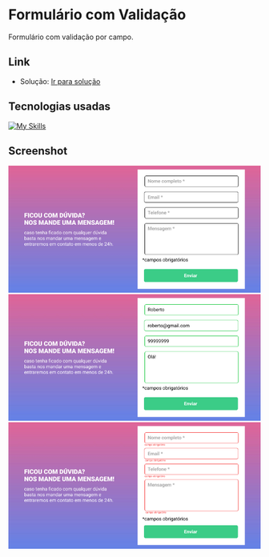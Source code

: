 # Formulário com Validação

Formulário com validação por campo.

## Link
- Solução: [Ir para solução](https://carlosalischutz.github.io/Formulario-Validacao/)

## Tecnologias usadas

[![My Skills](https://skillicons.dev/icons?i=html,css,js&perline=4)](https://skillicons.dev)

## Screenshot
![Layout Foto](https://github.com/CarlosAliSchutz/Formulario-Validacao/blob/main/src/layout/Form.jpg)
![Layout Foto](https://github.com/CarlosAliSchutz/Formulario-Validacao/blob/main/src/layout/Form-completed.jpg)
![Layout Foto](https://github.com/CarlosAliSchutz/Formulario-Validacao/blob/main/src/layout/Form-empty.jpg)
